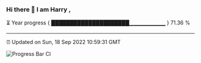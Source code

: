 ### Hi there 👋 I am Harry , 

⏳ Year progress { █████████████████████▁▁▁▁▁▁▁▁▁ } 71.36 %

---

⏰ Updated on Sun, 18 Sep 2022 10:59:31 GMT

![Progress Bar CI](https://github.com/duykhang68/duykhang68/workflows/Progress%20Bar%20CI/badge.svg)
